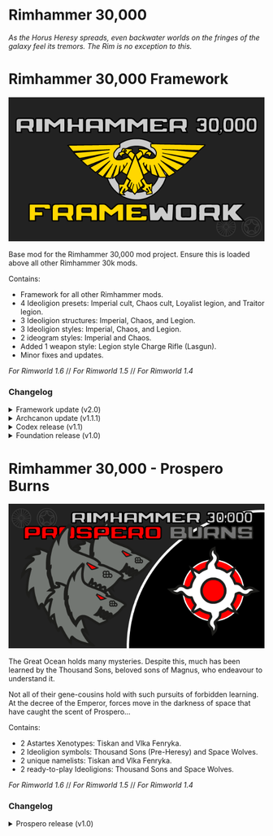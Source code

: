 # Rimhammer 30,000

*As the Horus Heresy spreads, even backwater worlds on the fringes of the galaxy feel its tremors. The Rim is no exception to this.*

# Rimhammer 30,000 Framework

![Rimhammer 30k mod logo](https://raw.githubusercontent.com/20-Four-Systems/rimworld-mods/master/images/rimhammer30k.png)

Base mod for the Rimhammer 30,000 mod project. Ensure this is loaded above all other Rimhammer 30k mods.

Contains:

- Framework for all other Rimhammer mods.
- 4 Ideoligion presets: Imperial cult, Chaos cult, Loyalist legion, and Traitor legion.
- 3 Ideoligion structures: Imperial, Chaos, and Legion.
- 3 Ideoligion styles: Imperial, Chaos, and Legion.
- 2 ideogram styles: Imperial and Chaos.
- Added 1 weapon style: Legion style Charge Rifle (Lasgun).
- Minor fixes and updates.

*For Rimworld 1.6* // *For Rimworld 1.5* // *For Rimworld 1.4*

### Changelog

<details>
	<summary>Framework update (v2.0)</summary>

- Initial revision of the mod as a base framework.
- Various removals and tweaks.

</details>

<details>
	<summary>Archcanon update (v1.1.1)</summary>

- All 18 Xenotypes updated for more canonical skin variants.
- Renamed 'Adeptus astartes' to 'Astartes'.
- Updated prefix tags from "KK_" to "204_".

</details>

<details>
	<summary>Codex release (v1.1)</summary>

- Added 4 preset Ideoligions; Imperial cult, Chaos cult, Loyalist chapter and Traitor chapter.
- Added 3 Ideoligion structures; Imperial, Chaos and Chapter.
- Added 3 Ideoligion styles; Imperial, Chaos and Chapter.
- Added 1 weapon style; Chapter style Charge Rifle (Lasgun).
- Added 2 Ideogram styles; Imperial and Chaos.
- Minor fixes and updates.

</details>

<details>
	<summary>Foundation release (v1.0)</summary>

- Added 18 unique Astartes Gene-Seeds.
- Added 18 unique Astartes Xenotypes (all known Legions).

</details>

# Rimhammer 30,000 - Prospero Burns

![Rimhammer 30,000 - Prospero Burns mod logo](https://raw.githubusercontent.com/20-Four-Systems/rimworld-mods/master/images/rimhammer30kprospero1.png)

The Great Ocean holds many mysteries. Despite this, much has been learned by the Thousand Sons, beloved sons of Magnus, who endeavour to understand it.

Not all of their gene-cousins hold with such pursuits of forbidden learning. At the decree of the Emperor, forces move in the darkness of space that have caught the scent of Prospero...

Contains:

- 2 Astartes Xenotypes: Tiskan and Vlka Fenryka.
- 2 Ideoligion symbols: Thousand Sons (Pre-Heresy) and Space Wolves.
- 2 unique namelists: Tiskan and Vlka Fenryka.
- 2 ready-to-play Ideoligions: Thousand Sons and Space Wolves.

*For Rimworld 1.6* // *For Rimworld 1.5* // *For Rimworld 1.4*

### Changelog

<details>
	<summary>Prospero release (v1.0)</summary>

- 2 Astartes Xenotypes: Tiskan and Vlka Fenryka.
- 2 Ideoligion symbols: Thousand Sons (Pre-Heresy) and Space Wolves.
- 2 unique namelists: Tiskan and Vlka Fenryka.
- 2 ready-to-play Ideoligions: Thousand Sons and Space Wolves.

</details>
